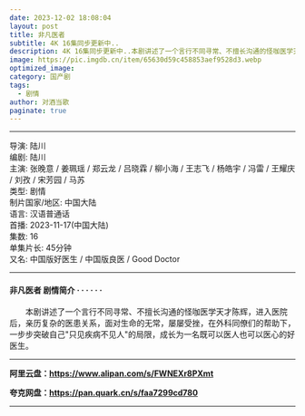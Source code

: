 ```yaml
---
date: 2023-12-02 18:08:04
layout: post
title: 非凡医者
subtitle: 4K 16集同步更新中..
description: 4K 16集同步更新中..本剧讲述了一个言行不同寻常、不擅长沟通的怪咖医学天才陈辉，进入医院后，亲历复杂的医患关系，面对生命的无常，屡屡受挫，在外科同僚们的帮助下，一步步突破自己"只见疾病不见人"的局限，成长为一名既可以医人也可以医心的好医生。
image: https://pic.imgdb.cn/item/65630d59c458853aef9528d3.webp
optimized_image: 
category: 国产剧
tags:
  - 剧情
author: 对酒当歌
paginate: true
---
```


---

导演: 陆川  
编剧: 陆川  
主演: 张晚意 / 姜珮瑶 / 郑云龙 / 吕晓霖 / 柳小海 / 王志飞 / 杨皓宇 / 冯雷 / 王耀庆 / 刘孜 / 宋芳园 / 马苏  
类型: 剧情  
制片国家/地区: 中国大陆  
语言: 汉语普通话  
首播: 2023-11-17(中国大陆)  
集数: 16  
单集片长: 45分钟  
又名: 中国版好医生 / 中国版良医 / Good Doctor  

---

#### 非凡医者 剧情简介 · · · · · ·

　　本剧讲述了一个言行不同寻常、不擅长沟通的怪咖医学天才陈辉，进入医院后，亲历复杂的医患关系，面对生命的无常，屡屡受挫，在外科同僚们的帮助下，一步步突破自己"只见疾病不见人"的局限，成长为一名既可以医人也可以医心的好医生。

---

**阿里云盘：<https://www.alipan.com/s/FWNEXr8PXmt>**

**夸克网盘：<https://pan.quark.cn/s/faa7299cd780>**

---
